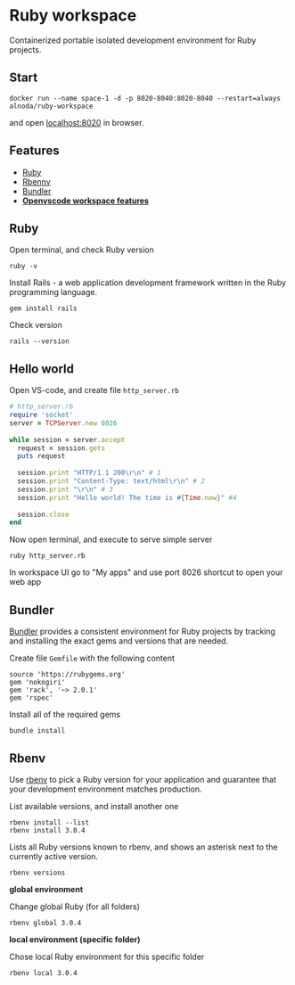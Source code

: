 # Ruby workspace 

Containerized portable isolated development environment for Ruby projects.

## Start
 
```
docker run --name space-1 -d -p 8020-8040:8020-8040 --restart=always alnoda/ruby-workspace
```  

and open [localhost:8020](http://localhost:8020) in browser.  

## Features

- [Ruby](https://www.ruby-lang.org/) 
- [Rbennv](https://github.com/rbenv/rbenv)
- [Bundler](https://bundler.io/)
- [**Openvscode workspace features**](https://github.com/bluxmit/alnoda-workspaces/tree/main/workspaces/openvscode-workspace)

## Ruby

Open terminal, and check Ruby version 

```
ruby -v
```

Install Rails - a web application development framework written in the Ruby programming language. 

```
gem install rails
```

Check version 

```
rails --version
```

## Hello world

Open VS-code, and create file `http_server.rb` 

```rb
# http_server.rb
require 'socket'
server = TCPServer.new 8026
 
while session = server.accept
  request = session.gets
  puts request
 
  session.print "HTTP/1.1 200\r\n" # 1
  session.print "Content-Type: text/html\r\n" # 2
  session.print "\r\n" # 3
  session.print "Hello world! The time is #{Time.now}" #4
 
  session.close
end
```

Now open terminal, and execute to serve simple server 

```
ruby http_server.rb
```

In workspace UI go to "My apps" and use port 8026 shortcut to open your web app


## Bundler

[Bundler](https://bundler.io/) provides a consistent environment for Ruby projects by tracking and installing 
the exact gems and versions that are needed. 

Create file `Gemfile` with the following content 

```
source 'https://rubygems.org'
gem 'nokogiri'
gem 'rack', '~> 2.0.1'
gem 'rspec'
```

Install all of the required gems 

```
bundle install
```

## Rbenv

Use [rbenv](https://github.com/rbenv/rbenv) to pick a Ruby version for your application and guarantee 
that your development environment matches production. 

List available versions, and install another one 

```
rbenv install --list
rbenv install 3.0.4
```

Lists all Ruby versions known to rbenv, and shows an asterisk next to the currently active version. 

```
rbenv versions
```

__global environment__  


Change global Ruby (for all folders)

```
rbenv global 3.0.4
```

__local environment (specific folder)__  

Chose local Ruby environment for this specific folder

```
rbenv local 3.0.4
```

